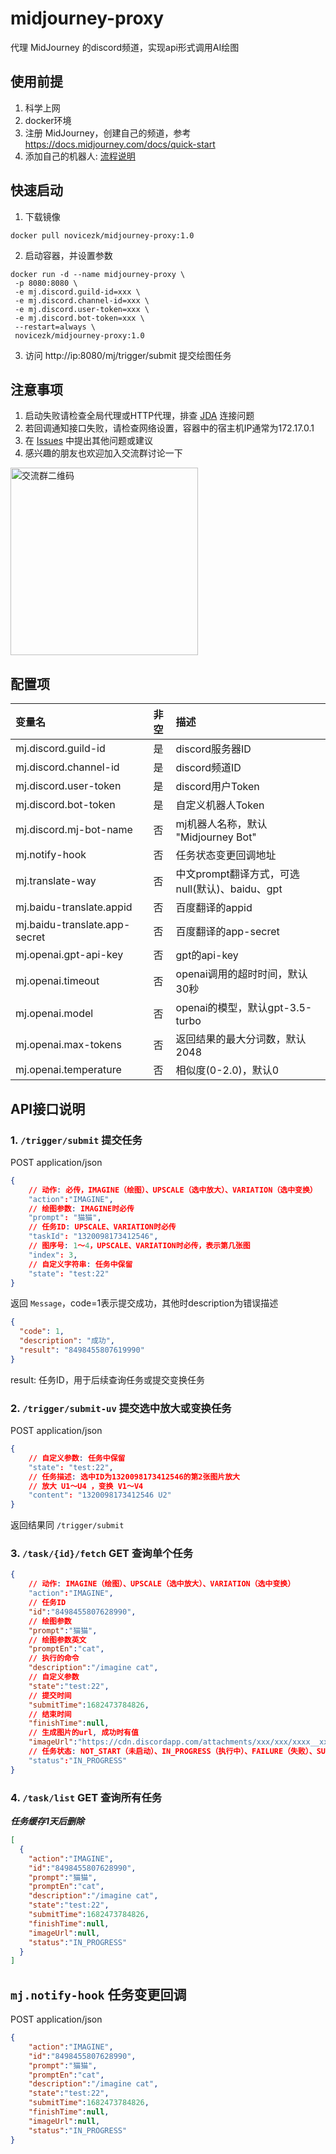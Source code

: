 # midjourney-proxy

代理 MidJourney 的discord频道，实现api形式调用AI绘图

## 使用前提
1. 科学上网
2. docker环境
3. 注册 MidJourney，创建自己的频道，参考 https://docs.midjourney.com/docs/quick-start
4. 添加自己的机器人: [流程说明](./docs/discord-bot.md)

## 快速启动

1. 下载镜像
```shell
docker pull novicezk/midjourney-proxy:1.0
```
2. 启动容器，并设置参数
```shell
docker run -d --name midjourney-proxy \
 -p 8080:8080 \
 -e mj.discord.guild-id=xxx \
 -e mj.discord.channel-id=xxx \
 -e mj.discord.user-token=xxx \
 -e mj.discord.bot-token=xxx \
 --restart=always \
 novicezk/midjourney-proxy:1.0
```
3. 访问 http://ip:8080/mj/trigger/submit 提交绘图任务

## 注意事项
1. 启动失败请检查全局代理或HTTP代理，排查 [JDA](https://github.com/DV8FromTheWorld/JDA) 连接问题
2. 若回调通知接口失败，请检查网络设置，容器中的宿主机IP通常为172.17.0.1
3. 在 [Issues](https://github.com/novicezk/midjourney-proxy/issues) 中提出其他问题或建议
4. 感兴趣的朋友也欢迎加入交流群讨论一下
 <img src="https://raw.githubusercontent.com/novicezk/midjourney-proxy/main/docs/wechat-qrcode.png" width = "300" height = "300" alt="交流群二维码" align=center />

## 配置项

| 变量名 | 非空 | 描述 |
| :-----| :----: | :---- |
| mj.discord.guild-id | 是 | discord服务器ID |
| mj.discord.channel-id | 是 | discord频道ID |
| mj.discord.user-token | 是 | discord用户Token |
| mj.discord.bot-token | 是 | 自定义机器人Token |
| mj.discord.mj-bot-name | 否 | mj机器人名称，默认 "Midjourney Bot" |
| mj.notify-hook | 否 | 任务状态变更回调地址 |
| mj.translate-way | 否 | 中文prompt翻译方式，可选null(默认)、baidu、gpt |
| mj.baidu-translate.appid | 否 | 百度翻译的appid |
| mj.baidu-translate.app-secret | 否 | 百度翻译的app-secret |
| mj.openai.gpt-api-key | 否 | gpt的api-key |
| mj.openai.timeout | 否 | openai调用的超时时间，默认30秒 |
| mj.openai.model | 否 | openai的模型，默认gpt-3.5-turbo |
| mj.openai.max-tokens | 否 | 返回结果的最大分词数，默认2048 |
| mj.openai.temperature | 否 | 相似度(0-2.0)，默认0 |

## API接口说明

### 1. `/trigger/submit` 提交任务
POST  application/json
```json
{
    // 动作: 必传，IMAGINE（绘图）、UPSCALE（选中放大）、VARIATION（选中变换）
    "action":"IMAGINE",
    // 绘图参数: IMAGINE时必传
    "prompt": "猫猫",
    // 任务ID: UPSCALE、VARIATION时必传
    "taskId": "1320098173412546",
    // 图序号: 1～4，UPSCALE、VARIATION时必传，表示第几张图
    "index": 3,
    // 自定义字符串: 任务中保留
    "state": "test:22"
}
```
返回 `Message`，code=1表示提交成功，其他时description为错误描述
```json
{
  "code": 1,
  "description": "成功",
  "result": "8498455807619990"
}
```
result: 任务ID，用于后续查询任务或提交变换任务

### 2. `/trigger/submit-uv` 提交选中放大或变换任务
POST  application/json
```json
{
    // 自定义参数: 任务中保留
    "state": "test:22",
    // 任务描述: 选中ID为1320098173412546的第2张图片放大
    // 放大 U1～U4 ，变换 V1～V4
    "content": "1320098173412546 U2"
}
```
返回结果同 `/trigger/submit`

### 3. `/task/{id}/fetch` GET 查询单个任务
```json
{
    // 动作: IMAGINE（绘图）、UPSCALE（选中放大）、VARIATION（选中变换）
    "action":"IMAGINE",
    // 任务ID
    "id":"8498455807628990",
    // 绘图参数
    "prompt":"猫猫",
    // 绘图参数英文
    "promptEn":"cat",
    // 执行的命令
    "description":"/imagine cat",
    // 自定义参数
    "state":"test:22",
    // 提交时间
    "submitTime":1682473784826,
    // 结束时间
    "finishTime":null,
    // 生成图片的url, 成功时有值
    "imageUrl":"https://cdn.discordapp.com/attachments/xxx/xxx/xxxx__xxxx.png",
    // 任务状态: NOT_START（未启动）、IN_PROGRESS（执行中）、FAILURE（失败）、SUCCESS（成功）
    "status":"IN_PROGRESS"
}
```

### 4. `/task/list` GET 查询所有任务
***任务缓存1天后删除***
```json
[
  {
    "action":"IMAGINE",
    "id":"8498455807628990",
    "prompt":"猫猫",
    "promptEn":"cat",
    "description":"/imagine cat",
    "state":"test:22",
    "submitTime":1682473784826,
    "finishTime":null,
    "imageUrl":null,
    "status":"IN_PROGRESS"
  }
]
```

## `mj.notify-hook` 任务变更回调
POST  application/json
```json
{
    "action":"IMAGINE",
    "id":"8498455807628990",
    "prompt":"猫猫",
    "promptEn":"cat",
    "description":"/imagine cat",
    "state":"test:22",
    "submitTime":1682473784826,
    "finishTime":null,
    "imageUrl":null,
    "status":"IN_PROGRESS"
}
```
